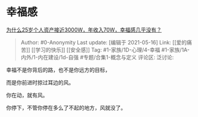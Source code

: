 # 幸福感
[为什么25岁个人资产接近3000W，年收入70W，幸福感几乎没有？](https://www.zhihu.com/question/418319113/answer/1517486483)

> Author: #0-Anonymity
> Last update: [编辑于 2021-05-16]
> Link: [[爱的痛苦]] [[学习的快乐]] [[安全感]]
> Tag: #1-家族/1D-心理/4-幸福 #1-家族/1A-内外/1-内在建设/1d-自强 #专题/合集1-概念与定义
> 评论区:
> 泛讨论:

幸福不是你背后的路，也不是你远方的目标，

而是你前进时掠过耳边的风。

你在动，就有风。

你停下，不管你停在多么了不起的地方，风就没了。
